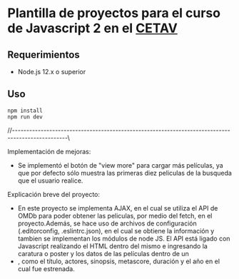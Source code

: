 # Plantilla de proyectos para el curso de Javascript 2 en el [CETAV](http://parquelalibertad.org/cetav/)

## Requerimientos

* Node.js 12.x o superior

## Uso

```
npm install
npm run dev
```

//-------------------------------------------------------------------------------------------------\\

Implementación de mejoras:

 - Se implementó el botón de "view more" para cargar más películas, ya que por defecto sólo muestra las primeras diez peliculas de la busqueda que el usuario realice.


Explicación breve del proyecto:

 - En este proyecto se implementa AJAX, en el cual se utiliza el API de OMDb para poder obtener las peliculas, por medio del fetch, en el proyecto.Además, se hace uso de archivos de configuración (.editorconfig, .eslintrc.json), en el cual se obtiene la información y tambien se implementan los módulos de node JS. El API está ligado con Javascript realizando el HTML dentro del mismo e ingresando la caratura o poster y los datos de las películas dentro de un <li>, como el título, actores, sinopsis, metascore, duración y el año en el cual fue estrenada.
